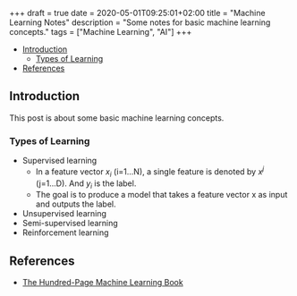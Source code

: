 +++
draft = true
date = 2020-05-01T09:25:01+02:00
title = "Machine Learning Notes"
description = "Some notes for basic machine learning concepts."
tags = ["Machine Learning", "AI"]
+++

* [Introduction](#introduction)
  * [Types of Learning](#types-of-learning)
* [References](#references)

## Introduction

This post is about some basic machine learning concepts.

### Types of Learning

* Supervised learning
  * In a feature vector $x_i$ (i=1...N), a single feature is denoted by $x^j$ (j=1...D). And $y_i$ is the label.
  * The goal is to produce a model that takes a feature vector x as input and outputs the label.
* Unsupervised learning
* Semi-supervised learning
* Reinforcement learning

## References

* [The Hundred-Page Machine Learning Book](https://www.goodreads.com/book/show/43190851-the-hundred-page-machine-learning-book)

